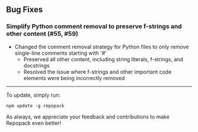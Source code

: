 ## Bug Fixes

### Simplify Python comment removal to preserve f-strings and other content (#55, #59)

- Changed the comment removal strategy for Python files to only remove single-line comments starting with '#'
  - Preserved all other content, including string literals, f-strings, and docstrings
  - Resolved the issue where f-strings and other important code elements were being incorrectly removed

---

To update, simply run:
```
npm update -g repopack
```

As always, we appreciate your feedback and contributions to make Repopack even better!
